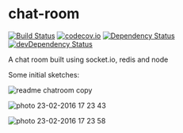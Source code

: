 # chat-room

[![Build Status](https://travis-ci.org/threeLoops/chat-room.svg?branch=master)](https://travis-ci.org/threeLoops/chat-room)
[![codecov.io](https://codecov.io/github/threeLoops/chat-room/coverage.svg?branch=master)](https://codecov.io/github/threeLoops/chat-room?branch=master)
[![Dependency Status](https://david-dm.org/threeloops/chat-room.svg)](https://david-dm.org/threeloops/chat-room)
[![devDependency Status](https://david-dm.org/threeloops/chat-room/dev-status.svg)](https://david-dm.org/threeloops/chat-room#info=devDependencies)

A chat room built using socket.io, redis and node


Some initial sketches:

![readme chatroom copy](https://cloud.githubusercontent.com/assets/14013616/13260413/3d45b792-da53-11e5-81c2-45e0c24bccd7.jpg)

![photo 23-02-2016 17 23 43](https://cloud.githubusercontent.com/assets/14013616/13260383/154fb9e0-da53-11e5-9c96-a21ac52ece42.jpg)

![photo 23-02-2016 17 23 58](https://cloud.githubusercontent.com/assets/14013616/13260384/15610290-da53-11e5-9033-809f0ae50837.jpg)
